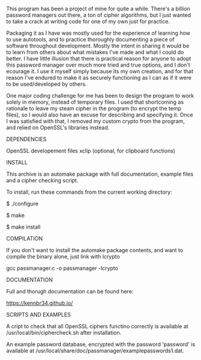 This program has been a project of mine for quite a while.  There's a billion password managers out there, a ton of cipher algorithms,
but I just wanted to take a crack at writing code for one of my own just for practice.

Packaging it as I have was mostly used for the experience of learning how to use autotools, and to practice thoroughly documenting
a piece of software throughout development. Mostly the intent in sharing it would be to learn from others about what mistakes I've 
made and what I could do better.  I have little illusion that there is practical reason for anyone to adopt this password manager
over much more tried and true options, and I don't ecourage it.  I use it myself simply because its my own creation, and for
that reason I've endured to make it as securely functioning as I can as if it were to be used/developed by others.

One major coding challenge for me has been to design the program to work solely in memory, instead of temporary files. I used 
that shortcoming as rationale to leave my steam cipher in the program (to encrypt the temp files), so I would also have an excuse 
for describing and specifying it. Once I was satisfied with that, I removed my custom crypto from the program, and relied on 
OpenSSL's libraries instead.

DEPENDENCIES

OpenSSL developement files
xclip (optional, for clipboard functions)

INSTALL

This archive is an automake package with full documentation, example files and a cipher checking script.

To install, run these commands from the current working directory:

$ ./configure

$ make

$ make install

COMPILATION

If you don't want to install the automake package contents, and want to compile the binary alone, just link with lcrypto

gcc passmanager.c -o passmanager -lcrypto

DOCUMENTATION

Full and thorugh documentation can be found here:

https://kennbr34.github.io/

SCRIPTS AND EXAMPLES

A cript to check that all OpenSSL ciphers functino correctly is available at /usr/local/bin/ciphercheck.sh after installation.

An example password database, encrypted with the password 'password' is available at /usr/local/share/doc/passmanager/examplepasswords1.dat.
